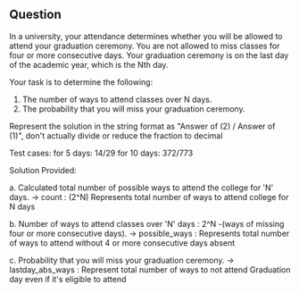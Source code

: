 ## Question

In a university, your attendance determines whether you will be
allowed to attend your graduation ceremony.
You are not allowed to miss classes for four or more consecutive days.
Your graduation ceremony is on the last day of the academic year,
which is the Nth day.

Your task is to determine the following:
1. The number of ways to attend classes over N days.
2. The probability that you will miss your graduation ceremony.

Represent the solution in the string format as "Answer of (2) / Answer
of (1)", don't actually divide or reduce the fraction to decimal

Test cases:
for 5 days: 14/29
for 10 days: 372/773

Solution Provided:

a. Calculated total number of possible ways to attend the college for 'N' days.
   -> count : (2^N) Represents total number of ways to attend college for N days
   
b. Number of ways to attend classes over 'N' days : 2^N -(ways of missing four or more consecutive days).
   -> possible_ways : Represents total number of ways to attend without 4 or more consecutive days absent
   
c. Probability that you will miss your graduation ceremony.
   -> lastday_abs_ways : Represent total number of ways to not attend Graduation day even if it's eligible to attend

